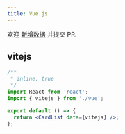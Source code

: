 ```yaml
---
title: Vue.js
---
```


<Alert type="info">
  欢迎 <a href="https://github.com/youngjuning/youngjuning.github.io/edit/main/docs/awesome/vue.js">新增数据</a> 并提交 PR.
</Alert>

## vitejs

```jsx
/**
 * inline: true
 */
import React from 'react';
import { vitejs } from './vue';

export default () => {
  return <CardList data={vitejs} />;
};
```
